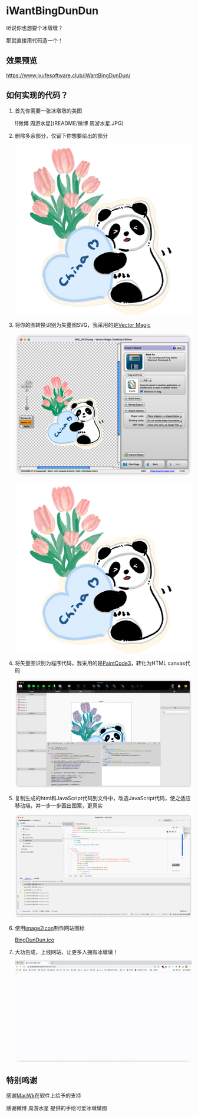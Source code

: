 # iWantBingDunDun
 听说你也想要个冰墩墩？

那就直接用代码造一个！

## 效果预览

https://www.jxufesoftware.club/iWantBingDunDun/

## 如何实现的代码？

1. 首先你需要一张冰墩墩的美图

   ![微博 周游水星](README/微博 周游水星.JPG)

2. 删除多余部分，仅留下你想要绘出的部分

   ![1](README/1.png)

3. 将你的图转换识别为矢量图SVG，我采用的是[Vector Magic](https://zh.vectormagic.com/)

   <img src="README/image-20220207162001447.png" alt="image-20220207162001447" style="zoom:50%;" />

   ![1](README/1.svg)

4. 将矢量图识别为程序代码，我采用的是[PaintCode3](https://www.paintcodeapp.com/)，转化为HTML canvas代码

   <img src="README/image-20220207162035018.png" alt="image-20220207162035018" style="zoom:50%;" />

5. 复制生成的html和JavaScript代码到文件中，改造JavaScript代码，使之适应移动端，并一步一步画出图案，更真实

   <img src="README/image-20220207162147039.png" alt="image-20220207162147039" style="zoom:50%;" />

6. 使用[image2Icon](https://img2icnsapp.com)制作网站图标

    [BingDunDun.ico](images/BingDunDun.ico) 

7. 大功告成，上线网站，让更多人拥有冰墩墩！

   ![1](README/1.gif)

## 特别鸣谢

感谢[MacWk](https://www.macwk.com/)在软件上给予的支持

感谢微博 周游水星 提供的手绘可爱冰墩墩图
